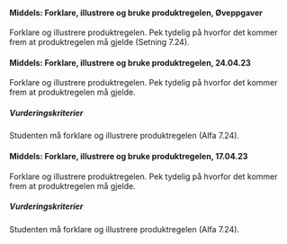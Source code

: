 #### Middels: Forklare, illustrere og bruke produktregelen,  Øveppgaver

Forklare og illustrere produktregelen. Pek tydelig på hvorfor det kommer
frem at produktregelen må gjelde (Setning 7.24).

#### Middels: Forklare, illustrere og bruke produktregelen,  24.04.23

Forklare og illustrere produktregelen. Pek tydelig på hvorfor det kommer frem at produktregelen må gjelde.

##### Vurderingskriterier

Studenten må forklare og illustrere produktregelen (Alfa 7.24).

#### Middels: Forklare, illustrere og bruke produktregelen,  17.04.23

Forklare og illustrere produktregelen. Pek tydelig på hvorfor det kommer frem at produktregelen må gjelde.

##### Vurderingskriterier

Studenten må forklare og illustrere produktregelen (Alfa 7.24).

